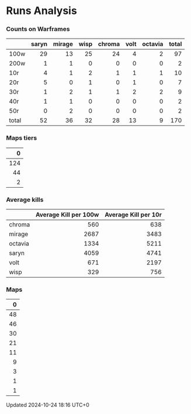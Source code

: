 # Runs Analysis
### Counts on Warframes
|       |   saryn |   mirage |   wisp |   chroma |   volt |   octavia |   total |
|:------|--------:|---------:|-------:|---------:|-------:|----------:|--------:|
| 100w  |      29 |       13 |     25 |       24 |      4 |         2 |      97 |
| 200w  |       1 |        1 |      0 |        0 |      0 |         0 |       2 |
| 10r   |       4 |        1 |      2 |        1 |      1 |         1 |      10 |
| 20r   |       5 |        0 |      1 |        0 |      1 |         0 |       7 |
| 30r   |       1 |        2 |      1 |        1 |      2 |         2 |       9 |
| 40r   |       1 |        1 |      0 |        0 |      0 |         0 |       2 |
| 50r   |       0 |        2 |      0 |        0 |      0 |         0 |       2 |
| total |      52 |       36 |     32 |       28 |     13 |         9 |     170 |

### Maps tiers
|   0 |
|----:|
| 124 |
|  44 |
|   2 |

### Average kills
|         |   Average Kill per 100w |   Average Kill per 10r |
|:--------|------------------------:|-----------------------:|
| chroma  |                     560 |                    638 |
| mirage  |                    2687 |                   3483 |
| octavia |                    1334 |                   5211 |
| saryn   |                    4059 |                   4741 |
| volt    |                     671 |                   2197 |
| wisp    |                     329 |                    756 |

### Maps
|   0 |
|----:|
|  48 |
|  46 |
|  30 |
|  21 |
|  11 |
|   9 |
|   3 |
|   1 |
|   1 |


Updated 2024-10-24 18:16 UTC+0